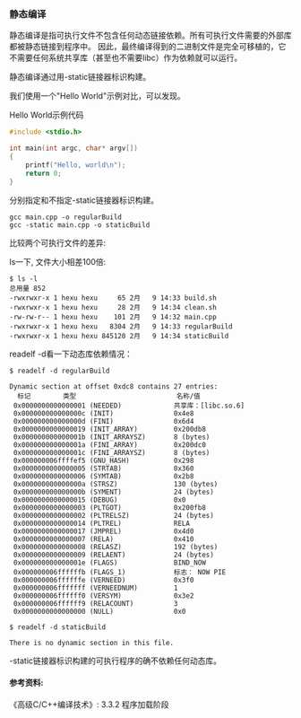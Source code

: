 ### 静态编译

静态编译是指可执行文件不包含任何动态链接依赖。所有可执行文件需要的外部库都被静态链接到程序中。
因此，最终编译得到的二进制文件是完全可移植的，它不需要任何系统共享库（甚至也不需要libc）作为依赖就可以运行。

静态编译通过用-static链接器标识构建。

我们使用一个"Hello World"示例对比，可以发现。

Hello World示例代码
```c
#include <stdio.h>

int main(int argc, char* argv[])
{
    printf("Hello, world\n");
    return 0;
}
```

分别指定和不指定-static链接器标识构建。
```
gcc main.cpp -o regularBuild
gcc -static main.cpp -o staticBuild
```

比较两个可执行文件的差异:

ls一下, 文件大小相差100倍:

```
$ ls -l
总用量 852
-rwxrwxr-x 1 hexu hexu     65 2月   9 14:33 build.sh
-rwxrwxr-x 1 hexu hexu     28 2月   9 14:34 clean.sh
-rw-rw-r-- 1 hexu hexu    101 2月   9 14:32 main.cpp
-rwxrwxr-x 1 hexu hexu   8304 2月   9 14:33 regularBuild
-rwxrwxr-x 1 hexu hexu 845120 2月   9 14:34 staticBuild
```

readelf -d看一下动态库依赖情况：

```
$ readelf -d regularBuild

Dynamic section at offset 0xdc8 contains 27 entries:
  标记        类型                         名称/值
 0x0000000000000001 (NEEDED)             共享库：[libc.so.6]
 0x000000000000000c (INIT)               0x4e8
 0x000000000000000d (FINI)               0x6d4
 0x0000000000000019 (INIT_ARRAY)         0x200db8
 0x000000000000001b (INIT_ARRAYSZ)       8 (bytes)
 0x000000000000001a (FINI_ARRAY)         0x200dc0
 0x000000000000001c (FINI_ARRAYSZ)       8 (bytes)
 0x000000006ffffef5 (GNU_HASH)           0x298
 0x0000000000000005 (STRTAB)             0x360
 0x0000000000000006 (SYMTAB)             0x2b8
 0x000000000000000a (STRSZ)              130 (bytes)
 0x000000000000000b (SYMENT)             24 (bytes)
 0x0000000000000015 (DEBUG)              0x0
 0x0000000000000003 (PLTGOT)             0x200fb8
 0x0000000000000002 (PLTRELSZ)           24 (bytes)
 0x0000000000000014 (PLTREL)             RELA
 0x0000000000000017 (JMPREL)             0x4d0
 0x0000000000000007 (RELA)               0x410
 0x0000000000000008 (RELASZ)             192 (bytes)
 0x0000000000000009 (RELAENT)            24 (bytes)
 0x000000000000001e (FLAGS)              BIND_NOW
 0x000000006ffffffb (FLAGS_1)            标志： NOW PIE
 0x000000006ffffffe (VERNEED)            0x3f0
 0x000000006fffffff (VERNEEDNUM)         1
 0x000000006ffffff0 (VERSYM)             0x3e2
 0x000000006ffffff9 (RELACOUNT)          3
 0x0000000000000000 (NULL)               0x0

$ readelf -d staticBuild 

There is no dynamic section in this file.
```
-static链接器标识构建的可执行程序的确不依赖任何动态库。

#### 参考资料:
《高级C/C++编译技术》: 3.3.2 程序加载阶段

